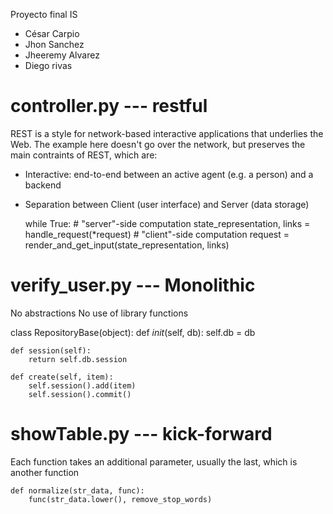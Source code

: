 Proyecto final IS 

* César Carpio
* Jhon Sanchez
* Jheeremy Alvarez
* Diego rivas




controller.py --- restful
=================

REST is a style for network-based interactive applications that underlies the Web. The example here doesn't go over the network, but preserves the main contraints of REST, which are:
* Interactive: end-to-end between an active agent (e.g. a person) and a backend

* Separation between Client (user interface) and Server (data storage)

    while True:
        # "server"-side computation
        state_representation, links = handle_request(*request)
        # "client"-side computation
         request = render_and_get_input(state_representation, links)

verify_user.py --- Monolithic
=================

No abstractions
No use of library functions

class RepositoryBase(object):
    def _init_(self, db):
        self.db = db

    def session(self):
        return self.db.session

    def create(self, item):
        self.session().add(item)
        self.session().commit()
showTable.py --- kick-forward
=================
Each function takes an additional parameter, usually the last, which is another function

    def normalize(str_data, func):
        func(str_data.lower(), remove_stop_words)


